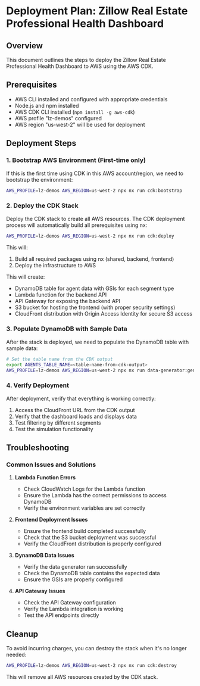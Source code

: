 # Deployment Plan: Zillow Real Estate Professional Health Dashboard

## Overview
This document outlines the steps to deploy the Zillow Real Estate Professional Health Dashboard to AWS using the AWS CDK.

## Prerequisites
- AWS CLI installed and configured with appropriate credentials
- Node.js and npm installed
- AWS CDK CLI installed (`npm install -g aws-cdk`)
- AWS profile "lz-demos" configured
- AWS region "us-west-2" will be used for deployment

## Deployment Steps

### 1. Bootstrap AWS Environment (First-time only)

If this is the first time using CDK in this AWS account/region, we need to bootstrap the environment:

```bash
AWS_PROFILE=lz-demos AWS_REGION=us-west-2 npx nx run cdk:bootstrap
```

### 2. Deploy the CDK Stack

Deploy the CDK stack to create all AWS resources. The CDK deployment process will automatically build all prerequisites using nx:

```bash
AWS_PROFILE=lz-demos AWS_REGION=us-west-2 npx nx run cdk:deploy
```

This will:
1. Build all required packages using nx (shared, backend, frontend)
2. Deploy the infrastructure to AWS

This will create:
- DynamoDB table for agent data with GSIs for each segment type
- Lambda function for the backend API
- API Gateway for exposing the backend API
- S3 bucket for hosting the frontend (with proper security settings)
- CloudFront distribution with Origin Access Identity for secure S3 access

### 3. Populate DynamoDB with Sample Data

After the stack is deployed, we need to populate the DynamoDB table with sample data:

```bash
# Set the table name from the CDK output
export AGENTS_TABLE_NAME=<table-name-from-cdk-output>
AWS_PROFILE=lz-demos AWS_REGION=us-west-2 npx nx run data-generator:generate
```

### 4. Verify Deployment

After deployment, verify that everything is working correctly:

1. Access the CloudFront URL from the CDK output
2. Verify that the dashboard loads and displays data
3. Test filtering by different segments
4. Test the simulation functionality

## Troubleshooting

### Common Issues and Solutions

1. **Lambda Function Errors**
   - Check CloudWatch Logs for the Lambda function
   - Ensure the Lambda has the correct permissions to access DynamoDB
   - Verify the environment variables are set correctly

2. **Frontend Deployment Issues**
   - Ensure the frontend build completed successfully
   - Check that the S3 bucket deployment was successful
   - Verify the CloudFront distribution is properly configured

3. **DynamoDB Data Issues**
   - Verify the data generator ran successfully
   - Check the DynamoDB table contains the expected data
   - Ensure the GSIs are properly configured

4. **API Gateway Issues**
   - Check the API Gateway configuration
   - Verify the Lambda integration is working
   - Test the API endpoints directly

## Cleanup

To avoid incurring charges, you can destroy the stack when it's no longer needed:

```bash
AWS_PROFILE=lz-demos AWS_REGION=us-west-2 npx nx run cdk:destroy
```

This will remove all AWS resources created by the CDK stack.